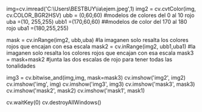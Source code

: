 img=cv.imread('C:\\Users\\BESTBUY\\ia\\ejem.jpeg',1)
img2 = cv.cvtColor(img, cv.COLOR_BGR2HSV)
ubb = (0,60,60) #modelos de colores del 0 al 10 rojo
uba =(10, 255,255)
ubb1 =(170,60,60) ##modelos de color del 170 al 180 rojo
uba1 =(180,255,255)

mask = cv.inRange(img2, ubb,uba) #la imaganen solo resalta los colores rojos que encajan con esa escala
mask2 = cv.inRange(img2, ubb1,uba1) #la imaganen solo resalta los colores rojos que encajan con esa escala
mask3 = mask+mask2 #junta las dos escalas de rojo para tener todas las tonalidades

img3 = cv.bitwise_and(img,img, mask=mask3)
cv.imshow('img2', img2)
cv.imshow('img', img)
cv.imshow('img3', img3)
cv.imshow('mask3', mask3)
cv.imshow('mask2', mask2)
cv.imshow('mask1', mask1)

 

cv.waitKey(0)
cv.destroyAllWindows()